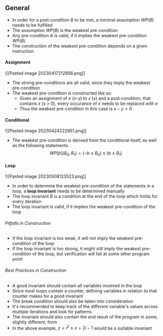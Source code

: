 ## General
- In order for a post-condition $B$ to be met, a minimal assumption $WP(B)$ needs to be fulfilled
- The assumption $WP(B)$ is the weakest pre-condition
- Any pre-condition $A$ is valid, if it implies the weakest pre-condition $WP(B)$
- The construction of the weakest pre-condition depends on a given instruction
#### Assignment
![[Pasted image 20230417212856.png]]
- The strong pre-conditions are all valid, since they imply the weakest pre-condition
- The weakest pre-condition is constructed like so:
	- Given an assignment of $e$ (x-y) to $x$ (x) and a post-condition, that contains $x$ (x > 0), every occurance of $x$ needs to be replaced with $e$
	 - Thus the weakest pre-condition in this case is $x-y > 0$
#### Conditional
![[Pasted image 20230424222851.png]]
- The weakest pre-condition is derived from the conditional itself, as well as the following statements:
$$WP[b] (B_0, B_1) = (\neg b \land B_0) \lor (b \land B_1)$$
#### Loop
![[Pasted image 20230508123523.png]]
- In order to determine the weakest pre-condition of the statements in a loop, a **loop invariant** needs to be determined manually
- The loop invariant $B$ is a condition at the end of the loop which holds for every iteration
- The loop invariant is valid, if it implies the weakest pre-condition of the loop
###### Pitfalls in Construction
- If the loop invariant is too weak, it will not imply the weakest pre-condition of the loop
- If the loop invariant is too strong, it might still imply the weakest pre-condition of the loop, but verification will fail at some other program point
###### Best Practices in Construction
- A good invariant should contain all variables involved in the loop
- Since most loops contain a counter, defining variables in relation to that counter makes for a good invariant
- The break condition should also be taken into consideration
- It's recommended to keep track of the different variable's values across multiple iterations and look for patterns
- The invariant should also contain the end result of the program in some, slightly different, form
- In the above example, $z = i^2 \land x = 2i -1$ would be a suitable invariant